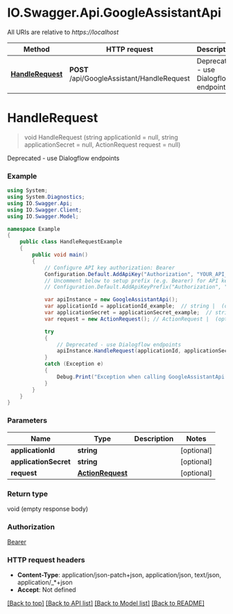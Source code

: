 # IO.Swagger.Api.GoogleAssistantApi

All URIs are relative to *https://localhost*

Method | HTTP request | Description
------------- | ------------- | -------------
[**HandleRequest**](GoogleAssistantApi.md#handlerequest) | **POST** /api/GoogleAssistant/HandleRequest | Deprecated - use Dialogflow endpoints


<a name="handlerequest"></a>
# **HandleRequest**
> void HandleRequest (string applicationId = null, string applicationSecret = null, ActionRequest request = null)

Deprecated - use Dialogflow endpoints

### Example
```csharp
using System;
using System.Diagnostics;
using IO.Swagger.Api;
using IO.Swagger.Client;
using IO.Swagger.Model;

namespace Example
{
    public class HandleRequestExample
    {
        public void main()
        {
            // Configure API key authorization: Bearer
            Configuration.Default.AddApiKey("Authorization", "YOUR_API_KEY");
            // Uncomment below to setup prefix (e.g. Bearer) for API key, if needed
            // Configuration.Default.AddApiKeyPrefix("Authorization", "Bearer");

            var apiInstance = new GoogleAssistantApi();
            var applicationId = applicationId_example;  // string |  (optional) 
            var applicationSecret = applicationSecret_example;  // string |  (optional) 
            var request = new ActionRequest(); // ActionRequest |  (optional) 

            try
            {
                // Deprecated - use Dialogflow endpoints
                apiInstance.HandleRequest(applicationId, applicationSecret, request);
            }
            catch (Exception e)
            {
                Debug.Print("Exception when calling GoogleAssistantApi.HandleRequest: " + e.Message );
            }
        }
    }
}
```

### Parameters

Name | Type | Description  | Notes
------------- | ------------- | ------------- | -------------
 **applicationId** | **string**|  | [optional] 
 **applicationSecret** | **string**|  | [optional] 
 **request** | [**ActionRequest**](ActionRequest.md)|  | [optional] 

### Return type

void (empty response body)

### Authorization

[Bearer](../README.md#Bearer)

### HTTP request headers

 - **Content-Type**: application/json-patch+json, application/json, text/json, application/_*+json
 - **Accept**: Not defined

[[Back to top]](#) [[Back to API list]](../README.md#documentation-for-api-endpoints) [[Back to Model list]](../README.md#documentation-for-models) [[Back to README]](../README.md)

